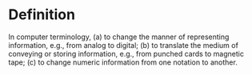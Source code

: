 # Definition

In computer terminology, (a) to change the manner of representing
information, e.g., from analog to digital; (b) to translate the medium
of conveying or storing information, e.g., from punched cards to
magnetic tape; (c) to change numeric information from one notation to
another.
